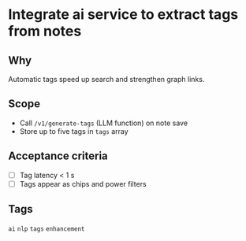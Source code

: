 # Integrate ai service to extract tags from notes

## Why
Automatic tags speed up search and strengthen graph links.

## Scope
- Call `/v1/generate-tags` (LLM function) on note save
- Store up to five tags in `tags` array

## Acceptance criteria
- [ ] Tag latency < 1 s
- [ ] Tags appear as chips and power filters

## Tags
`ai` `nlp` `tags` `enhancement`